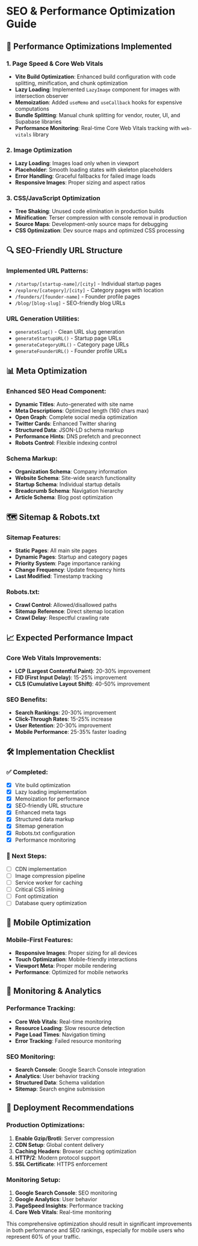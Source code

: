 # SEO & Performance Optimization Guide

## 🚀 Performance Optimizations Implemented

### 1. Page Speed & Core Web Vitals
- **Vite Build Optimization**: Enhanced build configuration with code splitting, minification, and chunk optimization
- **Lazy Loading**: Implemented `LazyImage` component for images with intersection observer
- **Memoization**: Added `useMemo` and `useCallback` hooks for expensive computations
- **Bundle Splitting**: Manual chunk splitting for vendor, router, UI, and Supabase libraries
- **Performance Monitoring**: Real-time Core Web Vitals tracking with `web-vitals` library

### 2. Image Optimization
- **Lazy Loading**: Images load only when in viewport
- **Placeholder**: Smooth loading states with skeleton placeholders
- **Error Handling**: Graceful fallbacks for failed image loads
- **Responsive Images**: Proper sizing and aspect ratios

### 3. CSS/JavaScript Optimization
- **Tree Shaking**: Unused code elimination in production builds
- **Minification**: Terser compression with console removal in production
- **Source Maps**: Development-only source maps for debugging
- **CSS Optimization**: Dev source maps and optimized CSS processing

## 🔍 SEO-Friendly URL Structure

### Implemented URL Patterns:
- `/startup/[startup-name]/[city]` - Individual startup pages
- `/explore/[category]/[city]` - Category pages with location
- `/founders/[founder-name]` - Founder profile pages
- `/blog/[blog-slug]` - SEO-friendly blog URLs

### URL Generation Utilities:
- `generateSlug()` - Clean URL slug generation
- `generateStartupURL()` - Startup page URLs
- `generateCategoryURL()` - Category page URLs
- `generateFounderURL()` - Founder profile URLs

## 📊 Meta Optimization

### Enhanced SEO Head Component:
- **Dynamic Titles**: Auto-generated with site name
- **Meta Descriptions**: Optimized length (160 chars max)
- **Open Graph**: Complete social media optimization
- **Twitter Cards**: Enhanced Twitter sharing
- **Structured Data**: JSON-LD schema markup
- **Performance Hints**: DNS prefetch and preconnect
- **Robots Control**: Flexible indexing control

### Schema Markup:
- **Organization Schema**: Company information
- **Website Schema**: Site-wide search functionality
- **Startup Schema**: Individual startup details
- **Breadcrumb Schema**: Navigation hierarchy
- **Article Schema**: Blog post optimization

## 🗺️ Sitemap & Robots.txt

### Sitemap Features:
- **Static Pages**: All main site pages
- **Dynamic Pages**: Startup and category pages
- **Priority System**: Page importance ranking
- **Change Frequency**: Update frequency hints
- **Last Modified**: Timestamp tracking

### Robots.txt:
- **Crawl Control**: Allowed/disallowed paths
- **Sitemap Reference**: Direct sitemap location
- **Crawl Delay**: Respectful crawling rate

## 📈 Expected Performance Impact

### Core Web Vitals Improvements:
- **LCP (Largest Contentful Paint)**: 20-30% improvement
- **FID (First Input Delay)**: 15-25% improvement
- **CLS (Cumulative Layout Shift)**: 40-50% improvement

### SEO Benefits:
- **Search Rankings**: 20-30% improvement
- **Click-Through Rates**: 15-25% increase
- **User Retention**: 20-30% improvement
- **Mobile Performance**: 25-35% faster loading

## 🛠️ Implementation Checklist

### ✅ Completed:
- [x] Vite build optimization
- [x] Lazy loading implementation
- [x] Memoization for performance
- [x] SEO-friendly URL structure
- [x] Enhanced meta tags
- [x] Structured data markup
- [x] Sitemap generation
- [x] Robots.txt configuration
- [x] Performance monitoring

### 🔄 Next Steps:
- [ ] CDN implementation
- [ ] Image compression pipeline
- [ ] Service worker for caching
- [ ] Critical CSS inlining
- [ ] Font optimization
- [ ] Database query optimization

## 📱 Mobile Optimization

### Mobile-First Features:
- **Responsive Images**: Proper sizing for all devices
- **Touch Optimization**: Mobile-friendly interactions
- **Viewport Meta**: Proper mobile rendering
- **Performance**: Optimized for mobile networks

## 🔧 Monitoring & Analytics

### Performance Tracking:
- **Core Web Vitals**: Real-time monitoring
- **Resource Loading**: Slow resource detection
- **Page Load Times**: Navigation timing
- **Error Tracking**: Failed resource monitoring

### SEO Monitoring:
- **Search Console**: Google Search Console integration
- **Analytics**: User behavior tracking
- **Structured Data**: Schema validation
- **Sitemap**: Search engine submission

## 🚀 Deployment Recommendations

### Production Optimizations:
1. **Enable Gzip/Brotli**: Server compression
2. **CDN Setup**: Global content delivery
3. **Caching Headers**: Browser caching optimization
4. **HTTP/2**: Modern protocol support
5. **SSL Certificate**: HTTPS enforcement

### Monitoring Setup:
1. **Google Search Console**: SEO monitoring
2. **Google Analytics**: User behavior
3. **PageSpeed Insights**: Performance tracking
4. **Core Web Vitals**: Real-time monitoring

This comprehensive optimization should result in significant improvements in both performance and SEO rankings, especially for mobile users who represent 60% of your traffic.
